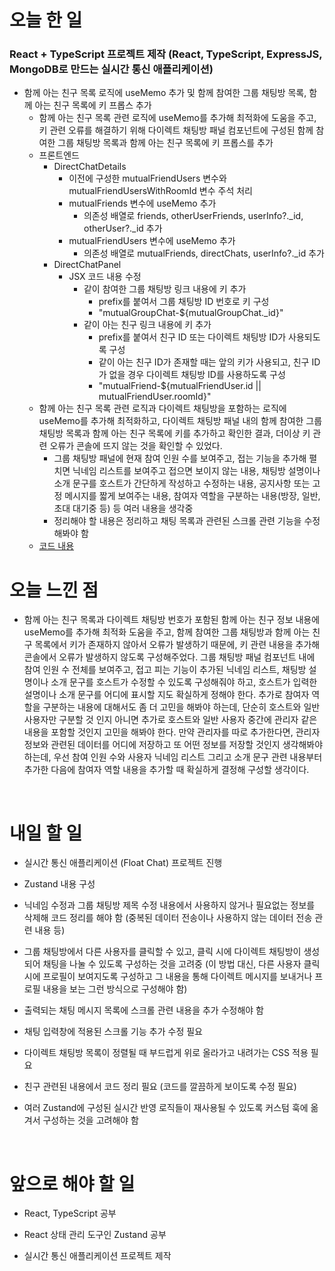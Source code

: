 # 오늘 한 일

### React + TypeScript 프로젝트 제작 (React, TypeScript, ExpressJS, MongoDB로 만드는 실시간 통신 애플리케이션)

- 함께 아는 친구 목록 로직에 useMemo 추가 및 함께 참여한 그룹 채팅방 목록, 함께 아는 친구 목록에 키 프롭스 추가
  - 함께 아는 친구 목록 관련 로직에 useMemo를 추가해 최적화에 도움을 주고, 키 관련 오류를 해결하기 위해 다이렉트 채팅방 패널 컴포넌트에 구성된 함께 참여한 그룹 채팅방 목록과 함께 아는 친구 목록에 키 프롭스를 추가
  - 프론트엔드
    - DirectChatDetails
      - 이전에 구성한 mutualFriendUsers 변수와 mutualFriendUsersWithRoomId 변수 주석 처리
      - mutualFriends 변수에 useMemo 추가
        - 의존성 배열로 friends, otherUserFriends, userInfo?.\_id, otherUser?.\_id 추가
      - mutualFriendUsers 변수에 useMemo 추가
        - 의존성 배열로 mutualFriends, directChats, userInfo?.\_id 추가
    - DirectChatPanel
      - JSX 코드 내용 수정
        - 같이 참여한 그룹 채팅방 링크 내용에 키 추가
          - prefix를 붙여서 그룹 채팅방 ID 번호로 키 구성
          - "mutualGroupChat-${mutualGroupChat.\_id}"
        - 같이 아는 친구 링크 내용에 키 추가
          - prefix를 붙여서 친구 ID 또는 다이렉트 채팅방 ID가 사용되도록 구성
          - 같이 아는 친구 ID가 존재할 때는 앞의 키가 사용되고, 친구 ID가 없을 경우 다이렉트 채팅방 ID를 사용하도록 구성
          - "mutualFriend-${mutualFriendUser.id || mutualFriendUser.roomId}"
  - 함께 아는 친구 목록 관련 로직과 다이렉트 채팅방을 포함하는 로직에 useMemo를 추가해 최적화하고, 다이렉트 채팅방 패널 내의 함께 참여한 그룹 채팅방 목록과 함께 아는 친구 목록에 키를 추가하고 확인한 결과, 더이상 키 관련 오류가 콘솔에 뜨지 않는 것을 확인할 수 있었다.
    - 그룹 채팅방 패널에 현재 참여 인원 수를 보여주고, 접는 기능을 추가해 펼치면 닉네임 리스트를 보여주고 접으면 보이지 않는 내용, 채팅방 설명이나 소개 문구를 호스트가 간단하게 작성하고 수정하는 내용, 공지사항 또는 고정 메시지를 짧게 보여주는 내용, 참여자 역할을 구분하는 내용(방장, 일반, 초대 대기중 등) 등 여러 내용을 생각중
    - 정리해야 할 내용은 정리하고 채팅 목록과 관련된 스크롤 관련 기능을 수정해봐야 함
  - [코드 내용](https://github.com/jeongsangtae/float-chat/commit/5e7710e1a50009a22ed84f7016e2c506533205ec)

# 오늘 느낀 점

- 함께 아는 친구 목록과 다이렉트 채팅방 번호가 포함된 함께 아는 친구 정보 내용에 useMemo를 추가해 최적화 도움을 주고, 함께 참여한 그룹 채팅방과 함께 아는 친구 목록에서 키가 존재하지 않아서 오류가 발생하기 때문에, 키 관련 내용을 추가해 콘솔에서 오류가 발생하지 않도록 구성해주었다. 그룹 채팅방 패널 컴포넌트 내에 참여 인원 수 전체를 보여주고, 접고 피는 기능이 추가된 닉네임 리스트, 채팅방 설명이나 소개 문구를 호스트가 수정할 수 있도록 구성해줘야 하고, 호스트가 입력한 설명이나 소개 문구를 어디에 표시할 지도 확실하게 정해야 한다. 추가로 참여자 역할을 구분하는 내용에 대해서도 좀 더 고민을 해봐야 하는데, 단순히 호스트와 일반 사용자만 구분할 것 인지 아니면 추가로 호스트와 일반 사용자 중간에 관리자 같은 내용을 포함할 것인지 고민을 해봐야 한다. 만약 관리자를 따로 추가한다면, 관리자 정보와 관련된 데이터를 어디에 저장하고 또 어떤 정보를 저장할 것인지 생각해봐야 하는데, 우선 참여 인원 수와 사용자 닉네임 리스트 그리고 소개 문구 관련 내용부터 추가한 다음에 참여자 역할 내용을 추가할 때 확실하게 결정해 구성할 생각이다.

<br />

# 내일 할 일

- 실시간 통신 애플리케이션 (Float Chat) 프로젝트 진행

- Zustand 내용 구성

- 닉네임 수정과 그룹 채팅방 제목 수정 내용에서 사용하지 않거나 필요없는 정보를 삭제해 코드 정리를 해야 함 (중복된 데이터 전송이나 사용하지 않는 데이터 전송 관련 내용 등)

- 그룹 채팅방에서 다른 사용자를 클릭할 수 있고, 클릭 시에 다이렉트 채팅방이 생성되어 채팅을 나눌 수 있도록 구성하는 것을 고려중 (이 방법 대신, 다른 사용자 클릭 시에 프로필이 보여지도록 구성하고 그 내용을 통해 다이렉트 메시지를 보내거나 프로필 내용을 보는 그런 방식으로 구성해야 함)

- 출력되는 채팅 메시지 목록에 스크롤 관련 내용을 추가 수정해야 함

- 채팅 입력창에 적용된 스크롤 기능 추가 수정 필요

- 다이렉트 채팅방 목록이 정렬될 때 부드럽게 위로 올라가고 내려가는 CSS 적용 필요

- 친구 관련된 내용에서 코드 정리 필요 (코드를 깔끔하게 보이도록 수정 필요)

- 여러 Zustand에 구성된 실시간 반영 로직들이 재사용될 수 있도록 커스텀 훅에 옮겨서 구성하는 것을 고려해야 함

<br />

# 앞으로 해야 할 일

- React, TypeScript 공부

- React 상태 관리 도구인 Zustand 공부

- 실시간 통신 애플리케이션 프로젝트 제작
